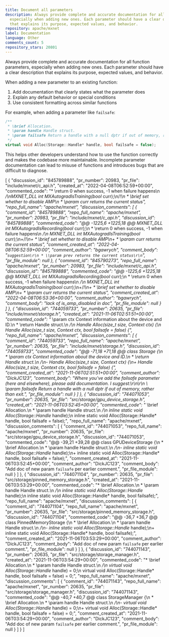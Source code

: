 ```yaml
---
title: Document all parameters
description: Always provide complete and accurate documentation for all function parameters,
  especially when adding new ones. Each parameter should have a clear description
  that explains its purpose, expected values, and behavior.
repository: apache/mxnet
label: Documentation
language: Other
comments_count: 5
repository_stars: 20801
---
```


Always provide complete and accurate documentation for all function parameters, especially when adding new ones. Each parameter should have a clear description that explains its purpose, expected values, and behavior.

When adding a new parameter to an existing function:
1. Add documentation that clearly states what the parameter does
2. Explain any default behavior or special conditions
3. Use consistent formatting across similar functions

For example, when adding a parameter like `failsafe`:

```cpp
/**
 * \brief Allocation.
 * \param handle Handle struct.
 * \param failsafe Return a handle with a null dptr if out of memory, rather than exit.
 */
virtual void Alloc(Storage::Handle* handle, bool failsafe = false);
```

This helps other developers understand how to use the function correctly and makes the codebase more maintainable. Incomplete parameter documentation can lead to misuse of functions and introduces bugs that are difficult to diagnose.


[
  {
    "discussion_id": "845789888",
    "pr_number": 20983,
    "pr_file": "include/mxnet/c_api.h",
    "created_at": "2022-04-08T06:52:59+00:00",
    "commented_code": "* \\return 0 when success, -1 when failure happens\n */\nMXNET_DLL int MXAutogradIsTraining(bool* curr);\n/*!\n * \\brief set whether to disable AMP\n * \\param curr returns the current status",
    "repo_full_name": "apache/mxnet",
    "discussion_comments": [
      {
        "comment_id": "845789888",
        "repo_full_name": "apache/mxnet",
        "pr_number": 20983,
        "pr_file": "include/mxnet/c_api.h",
        "discussion_id": "845789888",
        "commented_code": "@@ -1225,6 +1225,18 @@ MXNET_DLL int MXAutogradIsRecording(bool* curr);\n  * \\return 0 when success, -1 when failure happens\n  */\n MXNET_DLL int MXAutogradIsTraining(bool* curr);\n+/*!\n+ * \\brief set whether to disable AMP\n+ * \\param curr returns the current status",
        "comment_created_at": "2022-04-08T06:52:59+00:00",
        "comment_author": "bgawrych",
        "comment_body": "```suggestion\r\n * \\param prev returns the current status\r\n```",
        "pr_file_module": null
      },
      {
        "comment_id": "845790273",
        "repo_full_name": "apache/mxnet",
        "pr_number": 20983,
        "pr_file": "include/mxnet/c_api.h",
        "discussion_id": "845789888",
        "commented_code": "@@ -1225,6 +1225,18 @@ MXNET_DLL int MXAutogradIsRecording(bool* curr);\n  * \\return 0 when success, -1 when failure happens\n  */\n MXNET_DLL int MXAutogradIsTraining(bool* curr);\n+/*!\n+ * \\brief set whether to disable AMP\n+ * \\param curr returns the current status",
        "comment_created_at": "2022-04-08T06:53:36+00:00",
        "comment_author": "bgawrych",
        "comment_body": "lack of is_amp_disabled in doc",
        "pr_file_module": null
      }
    ]
  },
  {
    "discussion_id": "744059733",
    "pr_number": 20635,
    "pr_file": "include/mxnet/storage.h",
    "created_at": "2021-11-06T02:51:51+00:00",
    "commented_code": "* \\param ctx Context information about the device and ID.\n   * \\return Handle struct.\n   */\n  Handle Alloc(size_t size, Context ctx) {\n  Handle Alloc(size_t size, Context ctx, bool failsafe = false) {",
    "repo_full_name": "apache/mxnet",
    "discussion_comments": [
      {
        "comment_id": "744059733",
        "repo_full_name": "apache/mxnet",
        "pr_number": 20635,
        "pr_file": "include/mxnet/storage.h",
        "discussion_id": "744059733",
        "commented_code": "@@ -71,18 +71,18 @@ class Storage {\n    * \\param ctx Context information about the device and ID.\n    * \\return Handle struct.\n    */\n-  Handle Alloc(size_t size, Context ctx) {\n+  Handle Alloc(size_t size, Context ctx, bool failsafe = false) {",
        "comment_created_at": "2021-11-06T02:51:51+00:00",
        "comment_author": "DickJC123",
        "comment_body": "Where you've add the failsafe parameter (here and elsewhere), please add documentation.  I suggest:\r\n\r\n \\* \\param failsafe Return a handle with a null dptr if out of memory, rather than exit.",
        "pr_file_module": null
      }
    ]
  },
  {
    "discussion_id": "744071053",
    "pr_number": 20635,
    "pr_file": "src/storage/gpu_device_storage.h",
    "created_at": "2021-11-06T03:52:45+00:00",
    "commented_code": "* \\brief Allocation.\n   * \\param handle Handle struct.\n   */\n  inline static void Alloc(Storage::Handle* handle);\n  inline static void Alloc(Storage::Handle* handle, bool failsafe = false);",
    "repo_full_name": "apache/mxnet",
    "discussion_comments": [
      {
        "comment_id": "744071053",
        "repo_full_name": "apache/mxnet",
        "pr_number": 20635,
        "pr_file": "src/storage/gpu_device_storage.h",
        "discussion_id": "744071053",
        "commented_code": "@@ -39,21 +39,28 @@ class GPUDeviceStorage {\n    * \\brief Allocation.\n    * \\param handle Handle struct.\n    */\n-  inline static void Alloc(Storage::Handle* handle);\n+  inline static void Alloc(Storage::Handle* handle, bool failsafe = false);",
        "comment_created_at": "2021-11-06T03:52:45+00:00",
        "comment_author": "DickJC123",
        "comment_body": "Add doc of new param `failsafe` per earlier comment.",
        "pr_file_module": null
      }
    ]
  },
  {
    "discussion_id": "744071104",
    "pr_number": 20635,
    "pr_file": "src/storage/pinned_memory_storage.h",
    "created_at": "2021-11-06T03:53:29+00:00",
    "commented_code": "* \\brief Allocation.\n   * \\param handle Handle struct.\n   */\n  inline static void Alloc(Storage::Handle* handle);\n  inline static void Alloc(Storage::Handle* handle, bool failsafe);",
    "repo_full_name": "apache/mxnet",
    "discussion_comments": [
      {
        "comment_id": "744071104",
        "repo_full_name": "apache/mxnet",
        "pr_number": 20635,
        "pr_file": "src/storage/pinned_memory_storage.h",
        "discussion_id": "744071104",
        "commented_code": "@@ -36,7 +36,7 @@ class PinnedMemoryStorage {\n    * \\brief Allocation.\n    * \\param handle Handle struct.\n    */\n-  inline static void Alloc(Storage::Handle* handle);\n+  inline static void Alloc(Storage::Handle* handle, bool failsafe);",
        "comment_created_at": "2021-11-06T03:53:29+00:00",
        "comment_author": "DickJC123",
        "comment_body": "Add doc of new param `failsafe` per earlier comment.",
        "pr_file_module": null
      }
    ]
  },
  {
    "discussion_id": "744071143",
    "pr_number": 20635,
    "pr_file": "src/storage/storage_manager.h",
    "created_at": "2021-11-06T03:54:29+00:00",
    "commented_code": "* \\brief Allocation.\n   * \\param handle Handle struct.\n   */\n  virtual void Alloc(Storage::Handle* handle) = 0;\n  virtual void Alloc(Storage::Handle* handle, bool failsafe = false) = 0;",
    "repo_full_name": "apache/mxnet",
    "discussion_comments": [
      {
        "comment_id": "744071143",
        "repo_full_name": "apache/mxnet",
        "pr_number": 20635,
        "pr_file": "src/storage/storage_manager.h",
        "discussion_id": "744071143",
        "commented_code": "@@ -40,7 +40,7 @@ class StorageManager {\n    * \\brief Allocation.\n    * \\param handle Handle struct.\n    */\n-  virtual void Alloc(Storage::Handle* handle) = 0;\n+  virtual void Alloc(Storage::Handle* handle, bool failsafe = false) = 0;",
        "comment_created_at": "2021-11-06T03:54:29+00:00",
        "comment_author": "DickJC123",
        "comment_body": "Add doc of new param `failsafe` per earlier comment.",
        "pr_file_module": null
      }
    ]
  }
]
